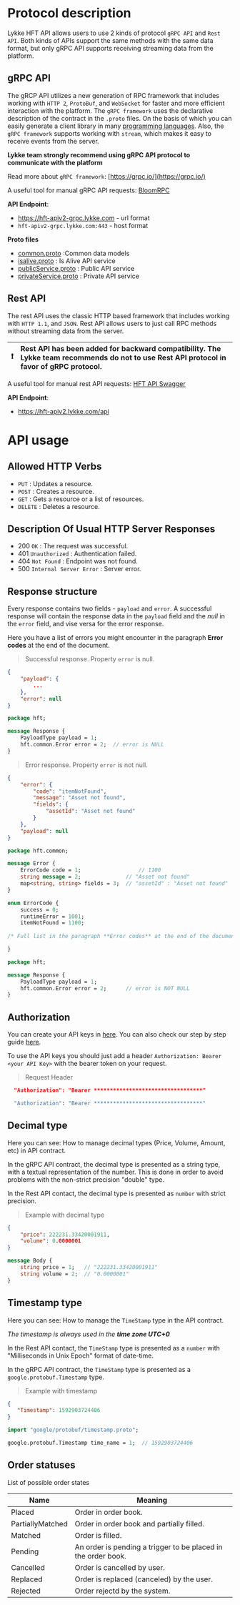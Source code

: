 # Protocol description

Lykke HFT API allows users to use 2 kinds of protocol `gRPC API` and `Rest API`. Both kinds of APIs support the same methods with the same data format, but only gRPC API supports receiving streaming data from the platform.

## gRPC API

The gRCP API utilizes a new generation of RPC framework that includes working with `HTTP 2`, `ProtoBuf`, and `WebSocket` for faster and more efficient interaction with the platform. The `gRPC framework` uses the declarative description of the contract in the `.proto` files. On the basis of which you can easily generate a client library in many [programming languages](https://grpc.io/docs/languages/). Also, the `gRPC framework` supports working with `stream`, which makes it easy to receive events from the server.

 **Lykke team strongly recommend using gRPC API protocol to communicate with the platform** 

Read more about `gRPC framework`: [https://grpc.io/](https://grpc.io/)

A useful tool for manual gRPC API requests: [BloomRPC](https://github.com/uw-labs/bloomrpc)

**API Endpoint**: 

* https://hft-apiv2-grpc.lykke.com - url format
* `hft-apiv2-grpc.lykke.com:443`   - host format

**Proto files**

* [common.proto](https://github.com/swisschain/Lykke-HftApi-Docs/blob/master/grpc_proto_contracts/common.proto) :Common data models
* [isalive.proto](https://github.com/swisschain/Lykke-HftApi-Docs/blob/master/grpc_proto_contracts/isalive.proto) : Is Alive API service
* [publicService.proto](https://github.com/swisschain/Lykke-HftApi-Docs/blob/master/grpc_proto_contracts/publicService.proto) : Public API service
* [privateService.proto](https://github.com/swisschain/Lykke-HftApi-Docs/blob/master/grpc_proto_contracts/privateService.proto) : Private API service

## Rest API

The rest API uses the classic HTTP based framework that includes working with `HTTP 1.1`, and `JSON`. Rest API allows users to just call RPC methods without streaming data from the server.

| :exclamation: | Rest API has been added for backward compatibility. The Lykke team recommends do not to use Rest API protocol in favor of gRPC protocol.  |
|---------------|:------------------------------------------------------------------------------------------------------------------------------------------------------|

A useful tool for manual rest API requests: [HFT API Swagger](https://hft-apiv2.lykke.com/swagger/ui/index.html)

**API Endpoint**: 

- https://hft-apiv2.lykke.com/api

# API usage


## Allowed HTTP Verbs
- `PUT` : Updates a resource.
- `POST` : Creates a resource.
- `GET` : Gets a resource or a list of resources.
- `DELETE` : Deletes a resource.

## Description Of Usual HTTP Server Responses
- 200 `OK` : The request was successful.
- 401 `Unauthorized` : Authentication failed.
- 404 `Not Found` : Endpoint was not found.
- 500 `Internal Server Error` : Server error.

## Response structure

Every response contains two fields - `payload` and `error`. A successful response will contain the response data in the `payload` field and the *null* in the `error` field, and vise versa for the error response.

Here you have a list of errors you might encounter in the paragraph **Error codes** at the end of the document.

> Successful response. Property `error` is null.

```json
{
    "payload": {
        ...
    },
    "error": null
}
```

```protobuf
package hft;

message Response {
    PayloadType payload = 1;
    hft.common.Error error = 2;  // error is NULL
}
```

> Error response. Property `error` is not null.

```json
{
    "error": {
        "code": "itemNotFound",
        "message": "Asset not found",
        "fields": {
            "assetId": "Asset not found"
        }
    },
    "payload": null
}
```

```protobuf
package hft.common;

message Error {
    ErrorCode code = 1;                  // 1100
    string message = 2;              // "Asset not found"
    map<string, string> fields = 3;  // "assetId" : "Asset not found"
}

enum ErrorCode {
    success = 0;
    runtimeError = 1001;
    itemNotFound = 1100;
    
/* Full list in the paragraph **Error codes** at the end of the document */

}

package hft;

message Response {
    PayloadType payload = 1;
    hft.common.Error error = 2;      // error is NOT NULL
}
```

## Authorization

You can create your API keys in [here](https://wallet.lykke.com/?utm_source=github&utm_medium=api_doc&utm_campaign=api_documentation). You can also check our step by step guide [here](https://support.lykke.com/hc/en-us/articles/360000552605-How-do-I-create-an-API-Wallet-).

To use the API keys you should just add a header `Authorization: Bearer <your API Key>` with the bearer token on your request.

> Request Header

```json
  "Authorization": "Bearer **********************************"
```

```protobuf
  "Authorization": "Bearer **********************************"
```

## Decimal type
Here you can see: How to manage decimal types (Price, Volume, Amount, etc) in API contract.

In the gRPC API contract, the decimal type is presented as a string type, with a textual representation of the number. This is done in order to avoid problems with the non-strict precision "double" type.

In the Rest API contact, the decimal type is presented as `number` with strict precision.

> Example with decimal type

```json
{
    "price": 222231.33420001911,
    "volume": 0.0000001
}
```

```protobuf
message Body {
    string price = 1;   // "222231.33420001911"
    string volume = 2;  // "0.0000001"
}
```

## Timestamp type
Here you can see: How to manage the `TimeStamp` type in the API contract.

<i>The timestamp is always used in the <b>time zone UTC+0</b></i>

In the Rest API contact, the `TimeStamp` type is presented as a `number` with "Milliseconds in Unix Epoch" format of date-time.

In the gRPC API contract, the `TimeStamp` type is presented as a `google.protobuf.Timestamp` type.

> Example with timestamp

```json
{
   "Timestamp": 1592903724406
}
```

```protobuf
import "google/protobuf/timestamp.proto";

google.protobuf.Timestamp time_name = 1;  // 1592903724406
```


## Order statuses

List of possible order states

Name | Meaning
---- | -------
Placed | Order in order book.
PartiallyMatched | Order in order book and partially filled.
Matched | Order is filled.
Pending | An order is pending a trigger to be placed in the order book.
Cancelled | Order is cancelled by user.
Replaced | Order is replaced (canceled) by the user.
Rejected | Order rejectd by the system.

